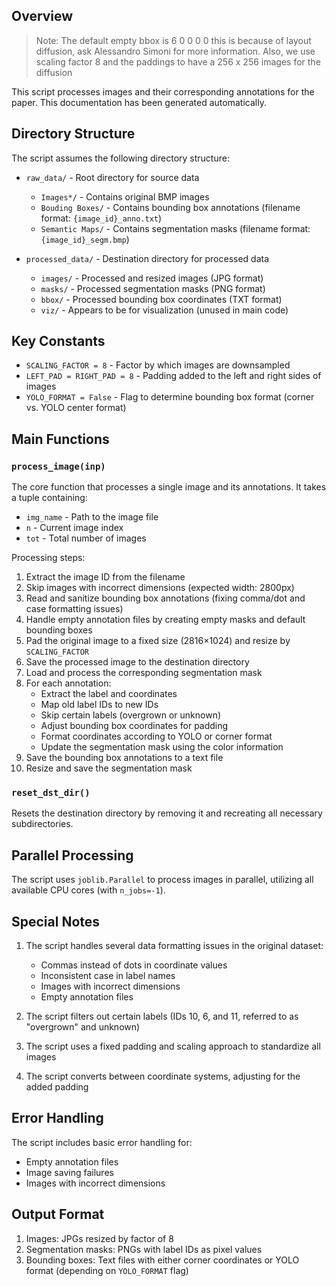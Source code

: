 ## Overview

> Note:
The default empty bbox is 6 0 0 0 0 this is because of layout diffusion, ask Alessandro Simoni for more information. Also, we use scaling factor 8 and the paddings to have a 256 x 256 images for the diffusion

This script processes images and their corresponding annotations for the paper. 
This documentation has been generated automatically.

## Directory Structure

The script assumes the following directory structure:
- `raw_data/` - Root directory for source data
  - `Images*/` - Contains original BMP images
  - `Bouding Boxes/` - Contains bounding box annotations (filename format: `{image_id}_anno.txt`)
  - `Semantic Maps/` - Contains segmentation masks (filename format: `{image_id}_segm.bmp`)

- `processed_data/` - Destination directory for processed data
  - `images/` - Processed and resized images (JPG format)
  - `masks/` - Processed segmentation masks (PNG format)
  - `bbox/` - Processed bounding box coordinates (TXT format)
  - `viz/` - Appears to be for visualization (unused in main code)

## Key Constants

- `SCALING_FACTOR = 8` - Factor by which images are downsampled
- `LEFT_PAD = RIGHT_PAD = 8` - Padding added to the left and right sides of images
- `YOLO_FORMAT = False` - Flag to determine bounding box format (corner vs. YOLO center format)

## Main Functions

### `process_image(inp)`

The core function that processes a single image and its annotations. It takes a tuple containing:
- `img_name` - Path to the image file
- `n` - Current image index
- `tot` - Total number of images

Processing steps:
1. Extract the image ID from the filename
2. Skip images with incorrect dimensions (expected width: 2800px)
3. Read and sanitize bounding box annotations (fixing comma/dot and case formatting issues)
4. Handle empty annotation files by creating empty masks and default bounding boxes
5. Pad the original image to a fixed size (2816×1024) and resize by `SCALING_FACTOR`
6. Save the processed image to the destination directory
7. Load and process the corresponding segmentation mask
8. For each annotation:
   - Extract the label and coordinates
   - Map old label IDs to new IDs
   - Skip certain labels (overgrown or unknown)
   - Adjust bounding box coordinates for padding
   - Format coordinates according to YOLO or corner format
   - Update the segmentation mask using the color information
9. Save the bounding box annotations to a text file
10. Resize and save the segmentation mask

### `reset_dst_dir()`

Resets the destination directory by removing it and recreating all necessary subdirectories.

## Parallel Processing

The script uses `joblib.Parallel` to process images in parallel, utilizing all available CPU cores (with `n_jobs=-1`).

## Special Notes

1. The script handles several data formatting issues in the original dataset:
   - Commas instead of dots in coordinate values
   - Inconsistent case in label names
   - Images with incorrect dimensions
   - Empty annotation files

2. The script filters out certain labels (IDs 10, 6, and 11, referred to as "overgrown" and unknown)

3. The script uses a fixed padding and scaling approach to standardize all images

4. The script converts between coordinate systems, adjusting for the added padding


## Error Handling

The script includes basic error handling for:
- Empty annotation files
- Image saving failures
- Images with incorrect dimensions

## Output Format

1. Images: JPGs resized by factor of 8
2. Segmentation masks: PNGs with label IDs as pixel values
3. Bounding boxes: Text files with either corner coordinates or YOLO format (depending on `YOLO_FORMAT` flag)